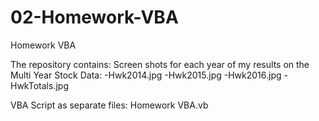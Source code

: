 # 02-Homework-VBA
Homework VBA 

The repository contains:
Screen shots for each year of my results on the Multi Year Stock Data:
    -Hwk2014.jpg
    -Hwk2015.jpg
    -Hwk2016.jpg
    -HwkTotals.jpg

VBA Script as separate files: Homework VBA.vb
